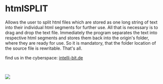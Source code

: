 # htmlSPLIT
Allows the user to split html files which are stored as one long string of text into their individual html segments for further use.
All that is necessary is to drag and drop the text file. Immediately the program separates the text into respective html segments and stores them back into the origin's folder, where they are ready for use. So it is mandatory, that the folder location of the source file is rewritable. 
That's all. 

find us in the cyberspace: [intelli-bit.de](http://www.intelli-bit.de)

 

![](https://www.intelli-bit.de/~lib/img/htmlsplit_01.png)
